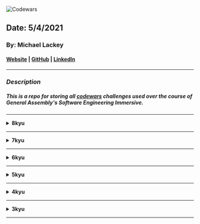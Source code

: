 ![Codewars](https://external-content.duckduckgo.com/iu/?u=https%3A%2F%2Fkhsmustangmonthly.com%2Fwp-content%2Fuploads%2F2020%2F05%2FInkBanner450x1000.jpg&f=1&nofb=1)

## Date: 5/4/2021

### By: Michael Lackey
#### [Website](https://michaellackey.com/) | [GitHub](https://github.com/NobodysLackey) | [LinkedIn](https://www.linkedin.com/in/michaelglackey/)
***

### ***Description***

##### This is a repo for storing all [codewars](https://www.codewars.com/) challenges used over the course of General Assembly's Software Engineering Immersive.
***

<details><summary><strong>8kyu</strong></summary>

<ul type="none">

<li><details><summary><strong>Holiday VI - Shark Pontoon</strong></summary>

#### [LINK](https://www.codewars.com/kata/57e921d8b36340f1fd000059/train/javascript)
#### PROMPT: 
Your friend invites you out to a cool floating pontoon around 1km off the beach. Among other things, the pontoon has a huge slide that drops you out right into the ocean, a small way from a set of stairs used to climb out.

As you plunge out of the slide into the water, you see a shark hovering in the darkness under the pontoon... Crap!

You need to work out if the shark will get to you before you can get to the pontoon. To make it easier... as you do the mental calculations in the water you either freeze when you realise you are dead, or swim when you realise you can make it!

You are given 5 variables:

- sharkDistance = distance from the shark to the pontoon. The shark will eat you if it reaches you before you escape to the pontoon.

- sharkSpeed = how fast it can move in metres/second.

- pontoonDistance = how far you need to swim to safety in metres.

- youSpeed = how fast you can swim in metres/second.

- dolphin = a boolean, if true, you can half the swimming speed of the shark as the dolphin will attack it.

The pontoon, you, and the shark are all aligned in one dimension.

If you make it, return "Alive!", if not, return "Shark Bait!".

#### SOLUTION:
```javascript
function shark(pontoonDistance, sharkDistance, youSpeed, sharkSpeed, dolphin){

  let sharkTime = sharkDistance/sharkSpeed;
  let youTime = pontoonDistance/youSpeed;
  
  if (dolphin === true){
    sharkTime = sharkTime * 2;
  }

  if (youTime < sharkTime){
    return "Alive!";
  } else {
    return "Shark Bait!";
  }
}
```

</details></li>

</details></ul>

____

<details><summary><strong>7kyu</strong></summary>

<ul type="none">
  
<li><details><summary><strong>Waiting Room</strong></summary>

#### [LINK](https://www.codewars.com/kata/542f0c36d002f8cd8a0005e5/train/javascript)

#### PROMPT: 
There’s a waiting room with N chairs set in single row. Chairs are consecutively numbered from 1 to N. First is closest to the entrance (which is exit as well).
  
For some reason people choose a chair in the following way
- Find a place as far from other people as possible
- Find a place as close to exit as possible
  
So it looks like this for 10 chairs and 10 patients:

Chairs	1	2	3	4	5	6	7	8	9	10
Patients	1	7	5	8	3	9	4	6	10	2
  
All chairs must be occupied before the first person will be served.
  
Your task is to find last patient’s chair’s number.

##### SOLUTION:
```javascript
solution here
```

</details></li>
  
<li><details><summary><strong>Point in a Unit Circle</strong></summary>

#### [LINK](https://www.codewars.com/kata/58da7ae9b340a2440500009c/train/javascript)

#### PROMPT: 
Write a function that returns true if a given point (x,y) is inside of a unit circle (that is, a “normal” circle with a radius of one) centered at the origin (0,0) and returns false if the point is outside.
  
**Input**
x: The first coordinate of the given point.
y: The second coordinate of the given point.
  
**Notes**
The region bounded by the circle is considered to be an open disk, so points on the boundary of the circle should return false.
We are using the euclidean metric.

##### SOLUTION:
```javascript
solution here
```

</details></li>
  
<li><details><summary><strong>Check for Prime Numbers</strong></summary>

#### [LINK](https://www.codewars.com/kata/53daa9e5af55c184db00025f/train/javascript)

#### PROMPT: 
In this kata you will create a function to check a non-negative input to see if it is a prime number.

The function will take in a number and will return True if it is a prime number and False if it is not.

A prime number is a natural number greater than 1 that has no positive divisors other than 1 and itself.

#### EXAMPLES:
```javascript
0 --> false
1 --> false
2 --> true
11 --> true
12 --> false
```

##### SOLUTION:
```javascript
solution here
```

</details></li>

<li><details><summary><strong>Exes and Ohs</strong></summary>

#### [LINK](https://www.codewars.com/kata/55908aad6620c066bc00002a/train/javascript)

#### PROMPT: 
Check to see if a string has the same amount of 'x's and 'o's. The method must return a boolean and be case insensitive. The string can contain any char.

#### EXAMPLES:
```javascript
XO("ooxx") --> true
XO("xooxx") --> false
XO("ooxXm") --> true
XO("zpzpzpp") --> true // when no 'x' and 'o' is present, should return true
XO("zzoo") --> false
```

##### SOLUTION:
```javascript
solution here
```

</details></li>

<li><details><summary><strong>Merge Two Arrays</strong></summary>

#### [LINK](https://www.codewars.com/kata/583af10620dda4da270000c5/train/javascript)
#### PROMPT: 
Write a function that combines two arrays by alternatingly taking elements from each array in turn.

#### EXAMPLES:
```javascript
[a, b, c, d, e], [1, 2, 3, 4, 5] --> [a, 1, b, 2, c, 3, d, 4, e, 5]

[1, 2, 3], [a, b, c, d, e, f] --> [1, a, 2, b, 3, c, d, e, f]
```

The arrays may be of different lengths, with at least one character/digit.
One array will be of string characters (in lower case, a-z), a second of integers (all positive starting at 1).

#### SOLUTION:
```javascript
solution here
```

</details></li>

<li><details><summary><strong>Basic Sequence Practice</strong></summary>

#### [LINK](https://www.codewars.com/kata/5436f26c4e3d6c40e5000282/train/javascript)
#### PROMPT: 
A sequence or a series, in mathematics, is a string of objects, like numbers, that follow a particular pattern. The individual elements in a sequence are called terms. A simple example is 3, 6, 9, 12, 15, 18, 21, ..., where the pattern is: "add 3 to the previous term".

In this kata, we will be using a more complicated sequence: 0, 1, 3, 6, 10, 15, 21, 28, ... This sequence is generated with the pattern: "the nth term is the sum of numbers from 0 to n, inclusive".

```javascript
[ 0,  1,    3,      6,   ...]
0  0+1  0+1+2  0+1+2+3
```

Complete the function that takes an integer n and returns a list/array of length abs(n) + 1 of the arithmetic series explained above. Whenn < 0 return the sequence with negative terms.

#### EXAMPLES:
```javascript
 5  -->  [0,  1,  3,  6,  10,  15]
-5  -->  [0, -1, -3, -6, -10, -15]
 7  -->  [0,  1,  3,  6,  10,  15,  21,  28]
```

#### SOLUTION:
```javascript
function sumOfN(n) {
  let sumArr = [];
  sumArr[0] = 0;
  for (let i = 1; i < Math.abs(n)+1; i++) {
    if(n > 0) {
      sumArr[i] = sumArr[i-1]+i;
    } else {
      sumArr[i] = sumArr[i-1]-i;
    }
  }
  return sumArr
}
```

</details></li>

<li><details><summary><strong>Fun with ES6 Classes #3 - Cuboids, Cubes, and Getters</strong></summary>

#### [LINK](https://www.codewars.com/kata/56fbdda707cff41b68000de2/train/javascript)
#### PROMPT: 
Define the following classes.

I. Cuboid
The object constructor for the class Cuboid should receive exactly three arguments in the following order: length, width, height and store these three values in this.length, this.width and this.height respectively.

The class Cuboid should then have a getter surfaceArea which returns the surface area of the cuboid and a getter volume which returns the volume of the cuboid.

II. Cube
class Cube is a subclass of class Cuboid. The constructor function of Cube should receive one argument only, its length, and use that value passed in to set this.length, this.width and this.height.

Hint: Make a call to super, passing in the correct arguments, to make life easier ;)

#### SOLUTION:
```javascript
solution here
```

</details></li>

<li><details><summary><strong>Calculator: Coin Combination</strong></summary>

#### [LINK](https://www.codewars.com/kata/564d0490e96393fc5c000029/train/javascript)
#### PROMPT: 
The function takes cents value (int) and needs to return the minimum number of coins combination of the same value.

The function should return an array where
coins[0] = pennies ==> $00.01
coins[1] = nickels ==> $00.05
coins[2] = dimes ==> $00.10
coins[3] = quarters ==> $00.25

#### EXAMPLE:
```javascript
coinCombo(6) --> [1, 1, 0, 0]
```

#### SOLUTION:
```javascript
solution here
```

</details></li>

<li><details><summary><strong>Every Possible Sum of Two Digits</strong></summary>

#### [LINK](https://www.codewars.com/kata/5b4e474305f04bea11000148/train/javascript)
#### PROMPT: 
Given a long number, return all the possible sum of two digits of it.

#### EXAMPLE:
12345: all possible sum of two digits from that number are:
```javascript
[ 1 + 2, 1 + 3, 1 + 4, 1 + 5, 2 + 3, 2 + 4, 2 + 5, 3 + 4, 3 + 5, 4 + 5 ]
```
Therefore the result must be:
```javascript
[ 3, 4, 5, 6, 5, 6, 7, 7, 8, 9 ]
```

#### SOLUTION:
```javascript
solution here
```

</details></li>

<li><details><summary><strong>Simple Fun #136: Missing Values</strong></summary>

#### [LINK](https://www.codewars.com/kata/58a66c208b88b2de660000c3/train/javascript)
#### PROMPT: 
You are given a sequence of positive ints where every element appears three times, except one that appears only once (let's call it x) and one that appears only twice (let's call it y).

Your task is to find x * x * y.

Input/Output:

[input] integer array arr
an array contains positive integers.

[output] an integer
The value of x * x * y

#### EXAMPLES:
```javascript
arr = [1, 1, 1, 2, 2, 3] --> 18
//  3 x 3 x 2 = 18

arr = [6, 5, 4, 100, 6, 5, 4, 100, 6, 5, 4, 200] --> 4000000
//  200 x 200 x 100 = 4000000
```

#### SOLUTION:
```javascript
solution here
```

</details></li>

<li><details><summary><strong>Larger Product or Sum</strong></summary>

#### [LINK](https://www.codewars.com/kata/5c4cb8fc3cf185147a5bdd02/train/javascript)
#### PROMPT: 
For this Kata you will be given an array of numbers and another number n. You have to find the sum of the n largest numbers of the array and the product of the n smallest numbers of the array, and compare the two.

If the sum of the n largest numbers is higher, return "sum"
If the product of the n smallest numbers is higher, return "product"
If the 2 values are equal, return "same"

Note The array will never be empty and n will always be smaller than the length of the array.

#### EXAMPLE:
```javascript
sumOrProduct([10, 41, 8, 16, 20, 36, 9, 13, 20], 3) --> "product"
```

The sum of the 3 highest numbers is 41 + 36 + 20 = 97

The product of the lowest 3 numbers is 8 x 9 x 10 = 720

The product of the 3 lowest numbers is higher than the sum of the 3 highest numbers so the function returns "product"

#### SOLUTION:
```javascript
solution here
```

</details></li>

<li><details><summary><strong>Isograms</strong></summary>

#### [LINK](https://www.codewars.com/kata/54ba84be607a92aa900000f1/train/javascript)
#### PROMPT: 
An isogram is a word that has no repeating letters, consecutive or non-consecutive. Implement a function that determines whether a string that contains only letters is an isogram. Assume the empty string is an isogram. Ignore letter case.

#### EXAMPLES:
```javascript
isIsogram("Dermatoglyphics") --> true
isIsogram("aba") --> false
isIsogram("moOse") --> false // ignore letter case
```

#### SOLUTION:
```javascript
solution here
```

</details></li>

<li><details><summary><strong>Growth of a Population</strong></summary>

#### [LINK]()
#### PROMPT: 
In a small town the population is p0 = 1000 at the beginning of a year. The population regularly increases by 2 percent per year and moreover 50 new inhabitants per year come to live in the town. How many years does the town need to see its population greater or equal to p = 1200 inhabitants?

At the end of the first year there will be: 
1000 + 1000 * 0.02 + 50 => 1070 inhabitants

At the end of the 2nd year there will be: 
1070 + 1070 * 0.02 + 50 => 1141 inhabitants (** number of inhabitants is an integer **)

At the end of the 3rd year there will be:
1141 + 1141 * 0.02 + 50 => 1213

It will need 3 entire years.
More generally given parameters:

p0, percent, aug (inhabitants coming or leaving each year), p (population to surpass)

the function nb_year should return n number of entire years needed to get a population greater or equal to p.

aug is an integer, percent a positive or null floating number, p0 and p are positive integers (> 0)

#### EXAMPLES:
```javascript
nb_year(1500, 5, 100, 5000) --> 15
nb_year(1500000, 2.5, 10000, 2000000) --> 10
```

Note: Don't forget to convert the percent parameter as a percentage in the body of your function: if the parameter percent is 2 you have to convert it to 0.02.

#### SOLUTION:
```javascript
solution here
```

</details></li>

</details></ul>

____

<details><summary><strong>6kyu</strong></summary>

<ul type="none">

<li><details><summary><strong>Find the Odd Integer</strong></summary>

#### [LINK](https://www.codewars.com/kata/54da5a58ea159efa38000836/train/javascript)
#### PROMPT: 
Given an array of integers, find the one that appears an odd number of times.

There will always be only one integer that appears an odd number of times.

#### SOLUTION:
```javascript
solution here
```

</details></li>

<li><details><summary><strong>English Beggars</strong></summary>

#### [LINK](https://www.codewars.com/kata/59590976838112bfea0000fa/train/javascript)
#### PROMPT: 
Your task here is pretty simple: given an array of values and an amount of beggars, you are supposed to return an array with the sum of what each beggar brings home, assuming they all take regular turns, from the first to the last.

For example: [1,2,3,4,5] for 2 beggars will return a result of [9,6], as the first one takes [1,3,5], the second collects [2,4].

The same array with 3 beggars would have in turn have produced a better out come for the second beggar: [5,7,3], as they will respectively take [1,4], [2,5] and [3].

Also note that not all beggars have to take the same amount of "offers", meaning that the length of the array is not necessarily a multiple of n; length can be even shorter, in which case the last beggars will of course take nothing (0).

Note: in case you don't get why this kata is about English beggars, then you are not familiar on how religiously queues are taken in the kingdom ;)

Note 2: do not modify the input array.

#### SOLUTION:
```javascript
solution here
```

</details></li>

<li><details><summary><strong>Create Phone Number</strong></summary>

#### [LINK](https://www.codewars.com/kata/525f50e3b73515a6db000b83/train/javascript)
#### PROMPT:
Write a function that accepts an array of 10 integers (between 0 and 9), that returns a string of those numbers in the form of a phone number.

#### EXAMPLE:
```javascript
createPhoneNumber([1, 2, 3, 4, 5, 6, 7, 8, 9, 0]) --> "(123) 456-7890"
```

The returned format must be correct in order to complete this challenge.
Don't forget the space after the closing parentheses!

#### SOLUTION:
```javascript
solution here
```

</details></li>

<li><details><summary><strong>Who Likes It?</strong></summary>

#### [LINK](https://www.codewars.com/kata/5266876b8f4bf2da9b000362/train/javascript)
#### PROMPT: 
You probably know the "like" system from Facebook and other pages. People can "like" blog posts, pictures or other items. We want to create the text that should be displayed next to such an item.

Implement a function likes :: [String] -> String, which must take in input array, containing the names of people who like an item. It must return the display text.

#### EXAMPLES:
```javascript
likes [] --> "no one likes this"
likes ["Peter"] --> "Peter likes this"
likes ["Jacob", "Alex"] --> "Jacob and Alex like this"
likes ["Max", "John", "Mark"] --> "Max, John and Mark like this"
likes ["Alex", "Jacob", "Mark", "Max"] --> "Alex, Jacob and 2 others like this"
```

#### SOLUTION:
```javascript
solution here
```

</details></li>

<li><details><summary><strong>Split Strings</strong></summary>

#### [LINK](https://www.codewars.com/kata/515de9ae9dcfc28eb6000001/train/javascript)
#### PROMPT: 
Complete the solution so that it splits the string into pairs of two characters. If the string contains an odd number of characters then it should replace the missing second character of the final pair with an underscore ('_').

#### EXAMPLES:
```javascript
solution('abc') --> ['ab', 'c_']
solution('abcdef') --> ['ab', 'cd', 'ef']
```

#### SOLUTION:
```javascript
solution here
```

</details></li>

</details></ul>

____

<details><summary><strong>5kyu</strong></summary>

<ul type="none">

<li><details><summary><strong>NAME</strong></summary>

#### [LINK]()
#### PROMPT: 


#### EXAMPLES:
```javascript
examples here
```

#### SOLUTION:
```javascript
solution here
```

</details></li>

</details></ul>

____

<details><summary><strong>4kyu</strong></summary>

<ul type="none">

<li><details><summary><strong>NAME</strong></summary>

#### [LINK]()
#### PROMPT: 


#### EXAMPLES:
```javascript
examples here
```

#### SOLUTION:
```javascript
solution here
```

</details></li>

</details></ul>

____

<details><summary><strong>3kyu</strong></summary>

<ul type="none">

<li><details><summary><strong>NAME</strong></summary>

#### [LINK]()
#### PROMPT: 


#### EXAMPLES:
```javascript
examples here
```

#### SOLUTION:
```javascript
solution here
```

</details></li>

</details></ul>

____
